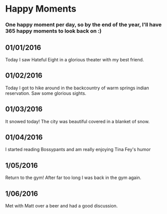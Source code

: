 # Happy Moments

### One happy moment per day, so by the end of the year, I'll have 365 happy moments to look back on :)

01/01/2016
---
Today I saw Hateful Eight in a glorious theater with my best friend.

01/02/2016
---
Today I got to hike around in the backcountry of warm springs indian reservation. Saw some glorious sights.

01/03/2016
---
It snowed today! The city was beautiful covered in a blanket of snow.

01/04/2016
---
I started reading Bossypants and am really enjoying Tina Fey's humor

1/05/2016
---
Return to the gym! After far too long I was back in the gym again.

1/06/2016
---
Met with Matt over a beer and had a good discussion.
